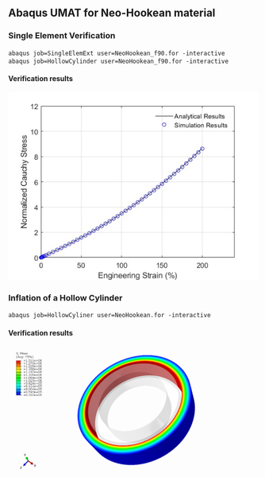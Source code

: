 ## Abaqus UMAT for Neo-Hookean material

### Single Element Verification
```
abaqus job=SingleElemExt user=NeoHookean_f90.for -interactive
abaqus job=HollowCylinder user=NeoHookean_f90.for -interactive
```

#### Verification results
<div align=center>
<img src="https://github.com/brightfrank1999/abaqus-umat/blob/main/NeoHookean/imgs/Verification.jpg">
</div>

### Inflation of a Hollow Cylinder
```
abaqus job=HollowCyliner user=NeoHookean.for -interactive
```

#### Verification results
<div align=center>
<img src="https://github.com/brightfrank1999/abaqus-umat/blob/main/NeoHookean/imgs/HollowCylinder.png">
</div>
